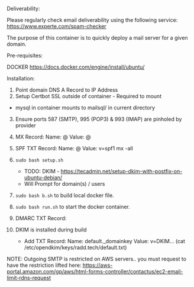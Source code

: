 Deliverability:

Please regularly check email deliverability using the following service:
https://www.experte.com/spam-checker

The purpose of this container is to quickly deploy a mail server for a given domain.

Pre-requisites:

DOCKER
https://docs.docker.com/engine/install/ubuntu/

Installation:

1. Point domain DNS A Record to IP Address
2. Setup Certbot SSL outside of container - Required to mount
- mysql in container mounts to mailsql/ in current directory

3. Ensure ports 587 (SMTP), 995 (POP3) & 993 (IMAP) are pinholed by provider
4. MX Record:
	Name: @
	Value: @
5. SPF TXT Record:
	Name: @
	Value: v=spf1 mx -all
6. `sudo bash setup.sh`
	- TODO: DKIM - https://tecadmin.net/setup-dkim-with-postfix-on-ubuntu-debian/
	- Will Prompt for domain(s) / users

7. `sudo bash b.sh` to build local docker file.

8. `sudo bash run.sh` to start the docker container.
   
9. DMARC TXT Record:
	
8. DKIM is installed during build
	- Add TXT Record:
		Name: default._domainkey
		Value: v=DKIM... (cat /etc/opendkim/keys/radd.tech/default.txt)

NOTE: Outgoing SMTP is restricted on AWS servers.. you must request to have the
restriction lifted here:
https://aws-portal.amazon.com/gp/aws/html-forms-controller/contactus/ec2-email-limit-rdns-request

